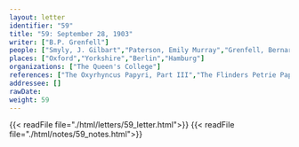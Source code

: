 ```yaml
---
layout: letter
identifier: "59"
title: "59: September 28, 1903"
writer: ["B.P. Grenfell"]
people: ["Smyly, J. Gilbart","Paterson, Emily Murray","Grenfell, Bernard Pyne"]
places: ["Oxford","Yorkshire","Berlin","Hamburg"]
organizations: ["The Queen's College"]
references: ["The Oxyrhyncus Papyri, Part III","The Flinders Petrie Papyri, Part III"]
addressee: []
rawDate: 
weight: 59
---
```

{{< readFile file="./html/letters/59_letter.html">}}
{{< readFile file="./html/notes/59_notes.html">}}